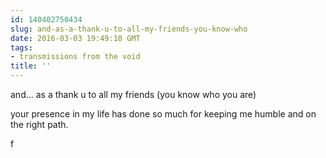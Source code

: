 ```yaml
---
id: 140402750434
slug: and-as-a-thank-u-to-all-my-friends-you-know-who
date: 2016-03-03 19:49:10 GMT
tags:
- transmissions from the void
title: ''
---
```


and... as a thank u to all my friends (you know who you are)

your presence in my life has done so much for keeping me humble and on the right path.

f